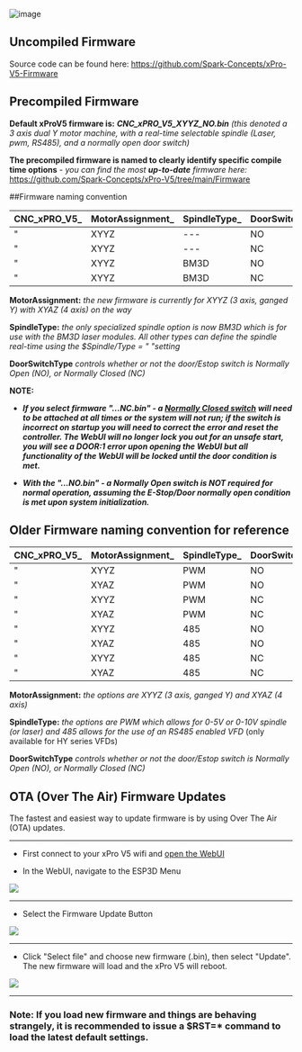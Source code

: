 ![image](https://user-images.githubusercontent.com/8650709/229248634-7d93e315-83c4-4e07-af00-9a046ce83506.png)

## Uncompiled Firmware

Source code can be found here: https://github.com/Spark-Concepts/xPro-V5-Firmware

## Precompiled Firmware

**Default xProV5 firmware is:**  ***CNC_xPRO_V5_XYYZ_NO.bin*** *(this denoted a 3 axis dual Y motor machine, with a real-time selectable spindle (Laser, pwm, RS485), and a normally open door switch)*

**The precompiled firmware is named to clearly identify specific compile time options** - _you can find the most ***up-to-date*** firmware here:_ https://github.com/Spark-Concepts/xPro-V5/tree/main/Firmware

##Firmware naming convention 

CNC_xPRO_V5_  | MotorAssignment_ | SpindleType_ | DoorSwitchType.bin
------------- | -------------|------------- | -------------
" | XYYZ | ---  | NO
" | XYYZ | ---  | NC
" | XYYZ | BM3D | NO
" | XYYZ | BM3D | NC

**MotorAssignment:** *the new firmware is currently for XYYZ (3 axis, ganged Y) with XYAZ (4 axis) on the way*

**SpindleType:** *the only specialized spindle option is now BM3D which is for use with the BM3D laser modules.  All other types can define the spindle real-time using the $Spindle/Type = "  "setting*    

 **DoorSwitchType** *controls whether or not the door/Estop switch is Normally Open (NO), or Normally Closed (NC)*

**NOTE:**
- ***If you select firmware "...NC.bin" - a [Normally Closed switch](https://github.com/Spark-Concepts/xPro-V5/wiki/Front_Panel#doorestop) will need to be attached at all times or the system will not run; if the switch is incorrect on startup you will need to correct the error and reset the controller.  The WebUI will no longer lock you out for an unsafe start, you will see a DOOR:1  error upon opening the WebUI but all functionality of the WebUI will be locked until the door condition is met.***


- ***With the "...NO.bin" - a Normally Open switch is NOT required for normal operation, assuming the E-Stop/Door normally open condition is met upon system initialization.***

## Older Firmware naming convention for reference

CNC_xPRO_V5_  | MotorAssignment_ | SpindleType_ | DoorSwitchType.bin
------------- | -------------|------------- | -------------
" | XYYZ | PWM | NO
" | XYAZ | PWM | NO
" | XYYZ | PWM | NC
" | XYAZ | PWM | NC
" | XYYZ | 485 | NO
" | XYAZ | 485 | NO
" | XYYZ | 485 | NC
" | XYAZ | 485 | NC

**MotorAssignment:** *the options are XYYZ (3 axis, ganged Y) and XYAZ (4 axis)*

**SpindleType:** *the options are PWM which allows for 0-5V or 0-10V spindle (or laser) and 485 allows for the use of an RS485 enabled VFD* (only available for HY series VFDs)   

 **DoorSwitchType** *controls whether or not the door/Estop switch is Normally Open (NO), or Normally Closed (NC)*


## OTA (Over The Air) Firmware Updates

The fastest and easiest way to update firmware is by using Over The Air (OTA) updates. 

***

* First connect to your xPro V5 wifi and [open the WebUI](https://github.com/Spark-Concepts/xPro-V5/wiki/Controlling-the-xPRO-V5-(WebUI))  

* In the WebUI, navigate to the ESP3D Menu

![](https://github.com/Spark-Concepts/xPro-V5/blob/main/images/OTA1.png)



***

* Select the Firmware Update Button

![](https://github.com/Spark-Concepts/xPro-V5/blob/main/images/OTA2.png)



***

* Click "Select file" and choose new firmware (.bin), then select "Update".  The new firmware will load and the xPro V5 will reboot.  

![](https://github.com/Spark-Concepts/xPro-V5/blob/main/images/OTA3.png) 
 
***

### Note: If you load new firmware and things are behaving strangely, it is recommended to issue a $RST=* command to load the latest default settings.